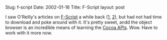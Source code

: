 Slug: f-script
Date: 2002-01-16
Title: F-Script
layout: post

I saw O&#39;Reilly&#39;s articles on <a href="http://www.fscript.org">F-Script</a> a while back (<a href="http://www.oreillynet.com/pub/a/mac/2001/11/30/scripting_fscript.html">1</a>, <a href="http://www.oreillynet.com/pub/a/mac/2001/12/21/browsing_cocoa.html">2</a>), but had not had time to download and poke around with it. It&#39;s pretty sweet, andd the object browser is an incredible means of learning the <a href="http://developer.apple.com/cocoa/index.html">Cocoa APIs</a>. Wow. Have to work with it more now.
